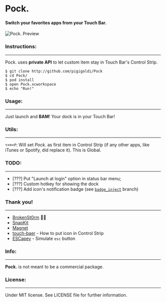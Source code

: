 # Pock. 
#### Switch your favorites apps from your Touch Bar.
![Pock. Preview](https://raw.githubusercontent.com/pigigaldi/Pock/master/Resources/pock-preview.jpg)
### Instructions:
___
Pock. uses **private API** to let custom item stay in Touch Bar's Control Strip.
```
$ git clone http://github.com/pigigaldi/Pock
$ cd Pock/
$ pod install
$ open Pock.xcworkspace
$ echo "Run!"
```

### Usage:
___
Just launch and **BAM**! 
Your dock is in your Touch Bar!

### Utils:
___
`⌥+⌘+P`:  Will set *Pock.* as first item in Control Strip (if any other apps, like iTunes or Spotify, did replace it). This is Global.

### TODO:
___
* [???] Put "Launch at login" option in status bar menu;
* [???] Custom hotkey for showing the dock
* [???] Add icon's notification badge (see [`badge_inject`](https://github.com/pigigaldi/Pock/tree/badge_inject) branch)

### Thank you!
___
* [BrokenSt0rm](https://twitter.com/BrokenSt0rm) 🙅‍♂️
* [SnapKit](https://github.com/SnapKit/SnapKit)
* [Magnet](https://github.com/Clipy/Magnet)
* [touch-baer](https://github.com/a2/touch-baer) - How to put icon in Control Strip
* [ESCapey](https://github.com/brianmichel/ESCapey) - Simulate `esc` button

### Info:
___
**Pock.** is not meant to be a commercial package.

### License:
___
Under MIT license. See LICENSE file for further information.
